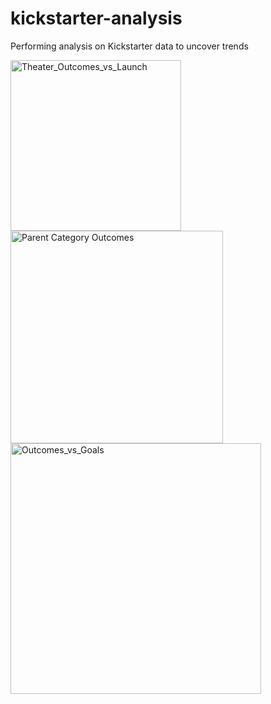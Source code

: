 # kickstarter-analysis
Performing analysis on Kickstarter data to uncover trends

<img width="273" alt="Theater_Outcomes_vs_Launch" src="https://user-images.githubusercontent.com/100530465/155908406-dca96dfe-e780-4415-a9d8-8985d33299e6.png">



<img width="340" alt="Parent Category Outcomes" src="https://user-images.githubusercontent.com/100530465/155893688-57078ac8-65a7-42b0-8592-90e3e09f758e.png">


<img width="401" alt="Outcomes_vs_Goals" src="https://user-images.githubusercontent.com/100530465/156181640-0e41fbdd-eb07-40a3-9a95-abc9365d9580.png">
